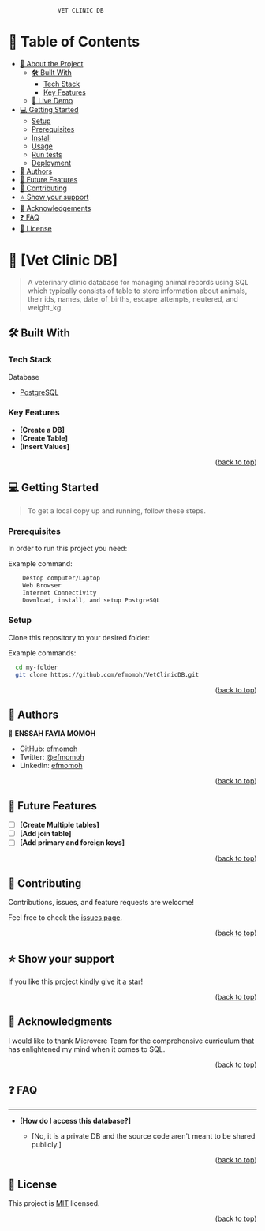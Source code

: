                   VET CLINIC DB

<a name="readme-top"></a>

# 📗 Table of Contents

- [📖 About the Project](#about-project)
  - [🛠 Built With](#built-with)
    - [Tech Stack](#tech-stack)
    - [Key Features](#key-features)
  - [🚀 Live Demo](#live-demo)
- [💻 Getting Started](#getting-started)
  - [Setup](#setup)
  - [Prerequisites](#prerequisites)
  - [Install](#install)
  - [Usage](#usage)
  - [Run tests](#run-tests)
  - [Deployment](#triangular_flag_on_post-deployment)
- [👥 Authors](#authors)
- [🔭 Future Features](#future-features)
- [🤝 Contributing](#contributing)
- [⭐️ Show your support](#support)
- [🙏 Acknowledgements](#acknowledgements)
- [❓ FAQ](#faq)
- [📝 License](#license)

<!-- PROJECT DESCRIPTION -->

# 📖 [Vet Clinic DB] <a name="about-project"></a>

> A veterinary clinic database for managing animal records using SQL which typically consists of table to store information about animals, their ids, names, date_of_births, escape_attempts, neutered, and weight_kg.

## 🛠 Built With <a name="built-with"></a>

### Tech Stack <a name="tech-stack"></a>

<summary>Database</summary>
  <ul>
    <li><a href="https://www.postgresql.org/">PostgreSQL</a></li>
  </ul>
</details>

<!-- Features -->
### Key Features <a name="key-features"></a>

- **[Create a DB]**
- **[Create Table]**
- **[Insert Values]**

<p align="right">(<a href="#readme-top">back to top</a>)</p>

<!-- GETTING STARTED -->

## 💻 Getting Started <a name="getting-started"></a>

> To get a local copy up and running, follow these steps.

### Prerequisites

In order to run this project you need:

Example command:

```sh
    Destop computer/Laptop
    Web Browser
    Internet Connectivity
    Download, install, and setup PostgreSQL
```

### Setup

Clone this repository to your desired folder:

Example commands:

```sh
  cd my-folder
  git clone https://github.com/efmomoh/VetClinicDB.git 
```
<p align="right">(<a href="#readme-top">back to top</a>)</p>

## 👥 Authors <a name="authors"></a>

👤 **ENSSAH FAYIA MOMOH**

- GitHub: [efmomoh](https://github.com/efmomoh)
- Twitter: [@efmomoh](https://twitter.com/@efmomoh)
- LinkedIn: [efmomoh](https://linkedin.com/in/efmomoh)


<p align="right">(<a href="#readme-top">back to top</a>)</p>

## 🔭 Future Features <a name="future-features"></a>

- [ ] **[Create Multiple tables]**
- [ ] **[Add join table]**
- [ ] **[Add primary and foreign keys]**

<p align="right">(<a href="#readme-top">back to top</a>)</p>

## 🤝 Contributing <a name="contributing"></a>

Contributions, issues, and feature requests are welcome!

Feel free to check the [issues page](https://github.com/efmomoh/VetClinicDB/issues).

<p align="right">(<a href="#readme-top">back to top</a>)</p>

## ⭐️ Show your support <a name="support"></a>

If you like this project kindly give it a star!

<p align="right">(<a href="#readme-top">back to top</a>)</p>

## 🙏 Acknowledgments <a name="acknowledgements"></a>

I would like to thank Microvere Team for the comprehensive curriculum that
has enlightened my mind when it comes to SQL.

<p align="right">(<a href="#readme-top">back to top</a>)</p>

## ❓ FAQ <a name="faq"></a>
-----------------------------
- **[How do I access this database?]**

  - [No, it is a private DB and the source code aren't meant to be shared publicly.]

<p align="right">(<a href="#readme-top">back to top</a>)</p>


## 📝 License <a name="license"></a>

This project is [MIT](./LICENSE) licensed.

<p align="right">(<a href="#readme-top">back to top</a>)</p>
